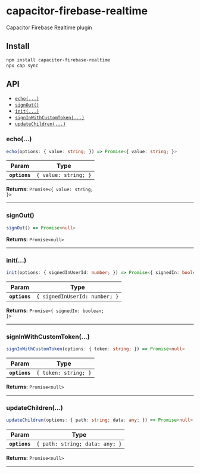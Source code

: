 # capacitor-firebase-realtime

Capacitor Firebase Realtime plugin

## Install

```bash
npm install capacitor-firebase-realtime
npx cap sync
```

## API

<docgen-index>

* [`echo(...)`](#echo)
* [`signOut()`](#signout)
* [`init(...)`](#init)
* [`signInWithCustomToken(...)`](#signinwithcustomtoken)
* [`updateChildren(...)`](#updatechildren)

</docgen-index>

<docgen-api>
<!--Update the source file JSDoc comments and rerun docgen to update the docs below-->

### echo(...)

```typescript
echo(options: { value: string; }) => Promise<{ value: string; }>
```

| Param         | Type                            |
| ------------- | ------------------------------- |
| **`options`** | <code>{ value: string; }</code> |

**Returns:** <code>Promise&lt;{ value: string; }&gt;</code>

--------------------


### signOut()

```typescript
signOut() => Promise<null>
```

**Returns:** <code>Promise&lt;null&gt;</code>

--------------------


### init(...)

```typescript
init(options: { signedInUserId: number; }) => Promise<{ signedIn: boolean; }>
```

| Param         | Type                                     |
| ------------- | ---------------------------------------- |
| **`options`** | <code>{ signedInUserId: number; }</code> |

**Returns:** <code>Promise&lt;{ signedIn: boolean; }&gt;</code>

--------------------


### signInWithCustomToken(...)

```typescript
signInWithCustomToken(options: { token: string; }) => Promise<null>
```

| Param         | Type                            |
| ------------- | ------------------------------- |
| **`options`** | <code>{ token: string; }</code> |

**Returns:** <code>Promise&lt;null&gt;</code>

--------------------


### updateChildren(...)

```typescript
updateChildren(options: { path: string; data: any; }) => Promise<null>
```

| Param         | Type                                      |
| ------------- | ----------------------------------------- |
| **`options`** | <code>{ path: string; data: any; }</code> |

**Returns:** <code>Promise&lt;null&gt;</code>

--------------------

</docgen-api>
